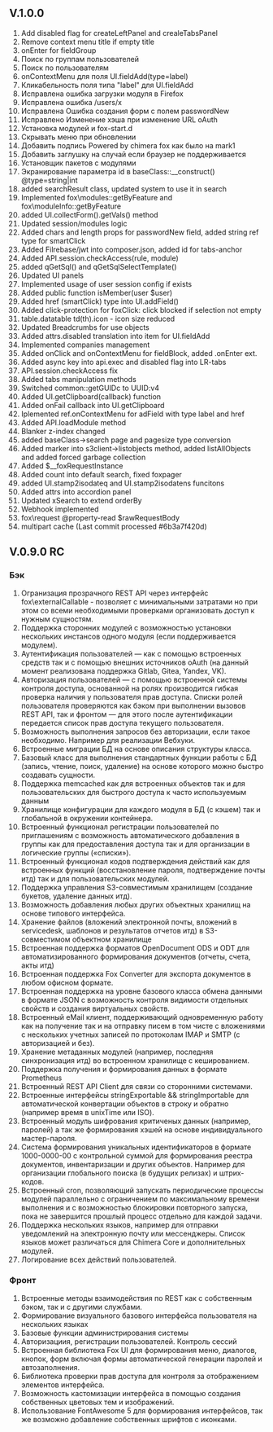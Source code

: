 ## V.1.0.0
1.  Add disabled flag for createLeftPanel and crealeTabsPanel
2.  Remove context menu title if empty title
3.  onEnter for fieldGroup
4.  Поиск по группам пользователей
5.  Поиск по пользователям
6.  onContextMenu для поля UI.fieldAdd(type=label) 
7.  Кликабельность поля типа "label" для UI.fieldAdd 
8.  Исправлена ошибка загрузки модуля в Firefox
9.  Исправлена ошибка /users/x
10. Исправлена Ошибка создания форм с полем passwordNew
11. Исправлено Изменение хэша при изменение URL oAuth
12. Установка модулей и fox-start.d
13. Скрывать меню при обновлении 
14. Добавить подпись Powered by chimera fox как было на mark1
15. Добавить заглушку на случай если браузер не поддерживается
17. Установщик пакетов с модулями
18. Экранирование параметра id в baseClass::__construct() @type=string|int
19. added searchResult class, updated system to use it in search
20. Implemented fox\modules::getByFeature and fox\moduleInfo::getByFeature
21. added UI.collectForm().getVals() method
22. Updated session/modules logic
23. Added chars and length props for passwordNew field, added string ref type for smartClick
24. Added Filrebase/jwt into composer.json, added id for tabs-anchor
25. Added API.session.checkAccess(rule, module)
26. added qGetSql() and qGetSqlSelectTemplate()
27. Updated UI panels
28. Implemented usage of user session config if exists
29. Added public function isMember(user $user)
30. Added href (smartClick) type into UI.addField()
31. Added click-protection for foxClick: click blocked if selection not empty
32. table.datatable td(th).icon - icon size reduced
33. Updated Breadcrumbs for use objects
34. Added attrs.disabled translation into item for UI.fieldAdd
35. Implemented companies management
36. Added onClick and onContextMenu for fieldBlock, added .onEnter ext.
37. Added async key into api.exec and disabled flag into LR-tabs
38. API.session.checkAccess fix
39. Added tabs manipulation methods
40. Switched common::getGUIDc to UUID:v4
41. Added UI.getClipboard(callback) function
42. Added onFail callback into UI.getClipboard
43. Iplemented ref.onContextMenu for adField with type label and href
44. Added API.loadModule method
45. Blanker z-index changed
46. added baseClass->search page and pagesize type conversion
47. Added marker into s3client->listobjects method, added listAllObjects and added forced garbage collection
48. Added $__foxRequestInstance
49. Added count into default search, fixed foxpager
50. added UI.stamp2isodateq and UI.stamp2isodatens funcitons
51. Added attrs into accordion panel
52. Updated xSearch to extend orderBy
53. Webhook implemented
54. fox\request @property-read $rawRequestBody
55. multipart cache
(Last commit processed #6b3a7f420d)




## V.0.9.0 RC
### Бэк
1. Огранизация прозрачного REST API через интерфейс fox\externalCallable - позволяет с минимальными затратами но при этом со всеми необходимыми проверками организовать доступ к нужным сущностям.
2. Поддержка сторонних модулей с возможностью установки нескольких инстансов одного модуля (если поддерживается модулем).
3. Аутентификация пользователей — как с помощью встроенных средств так и с помощью внешних источников oAuth (на данный момент реализована поддержка Gitlab, Gitea, Yandex, VK).
4. Авторизация пользователей — с помощью встроенной системы контроля доступа, основанной на ролях производится гибкая проверка наличия у пользователя прав доступа. Списки ролей пользователя проверяются как бэком при выполнении вызовов REST API, так и фронтом — для этого после аутентификации передается список прав доступа текущего пользователя.
5. Возможность выполнения запросов без авторизации, если такое необходимо. Например для реализации Вебхуки.
6. Встроенные миграции БД на основе описания структуры класса.
7. Базовый класс для выполнения стандартных функции работы с БД (запись, чтение, поиск, удаление) на основе которого можно быстро создавать сущности.
8. Поддержка memcached как для встроенных объектов так и для пользовательских для быстрого доступа к часто используемым данным
9. Хранилище конфигурации для каждого модуля в БД (с кэшем) так и глобальной в окружении контейнера.
10. Встроенный функционал регистрации пользователей по приглашениям с возможность автоматического добавления в группы как для предоставления доступа так и для организации в логические группы («списки»).
11. Встроенный функционал кодов подтверждения действий как для встроенных функций (восстановление пароля, подтверждение почты итд) так и для пользовательских модулей.
12. Поддержка управления S3-совместимым хранилищем (создание букетов, удаление данных итд).
13. Возможность добавления любых других объектных хранилищ на основе типового интерфейса.
14. Хранение файлов (вложений электронной почты, вложений в servicedesk, шаблонов и результатов отчетов итд) в S3-совместимом объектном хранилище
15. Встроенная поддержка форматов OpenDocument ODS и ODT для автоматизированного формирования документов (отчеты, счета, акты итд)
16. Встроенная поддержка Fox Converter для экспорта документов в любом офисном формате.
17. Встроенная поддержка на уровне базового класса обмена данными в формате JSON с возможность контроля видимости отдельных свойств и создания виртуальных свойств.
18. Встроенный eMail клиент, поддерживающий одновременную работу как на получение так и на отправку писем в том чисте с вложениями с нескольких учетных записей по протоколам IMAP и SMTP (с авторизацией и без).
19. Хранение метаданных модулей (например, последняя синхронизация итд) во встроенном хранилище с кешированием.
20. Поддержка получения и формирования данных в формате Prometheus
21. Встроенный REST API Client для связи со сторонними системами.
22. Встроенные интерфейсы stringExportable && stringImportable для автоматической конвертации объектов в строку и обратно (например время в unixTime или ISO).
23. Встроенный модуль шифрования критиченых данных (например, паролей) а так же формирования хэшей на основе индивидуального мастер-пароля.
24. Система формирования уникальных идентификаторов в формате 1000-0000-00 с контрольной суммой для формирования реестра документов, инвентаризации и других объектов. Например для организации глобального поиска (в будущих релизах) и штрих-кодов.
25. Встроенный cron, позволяющий запускать периодические процессы модулей параллельно с ограничением по максимальному времени выполнения и с возможностью блокировки повторного запуска, пока не завершится прошлый процесс отдельно для каждой задачи.
26. Поддержка нескольких языков, например для отправки уведомлений на электронную почту или мессенджеры. Список языков может различаться для Chimera Core и дополнительных модулей.
27. Логирование всех действий пользователей.

### Фронт
1. Встроенные методы взаимодействия по REST как с собственным бэком, так и с другими службами.
2. Формирование визуального базового интерфейса пользователя на нескольких языках
3. Базовые функции администрирования системы
4. Авторизациия, регистрации пользователей. Контроль сессий
5. Встроенная библиотека Fox UI для формирования меню, диалогов, кнопок, форм включая формы автоматической генерации паролей и автозаполнения.
6. Библиотека проверки прав доступа для контроля за отображением элементов интерфейса.
7. Возможность кастомизации интерфейса в помощью создания собственных цветовых тем и изображений.
8. Использование FontAwesome 5 для формирования интерфейсов, так же возможно добавление собственных шрифтов с иконками.